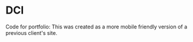 # DCI
Code for portfolio: This was created as a more mobile friendly version of a previous client's site.
